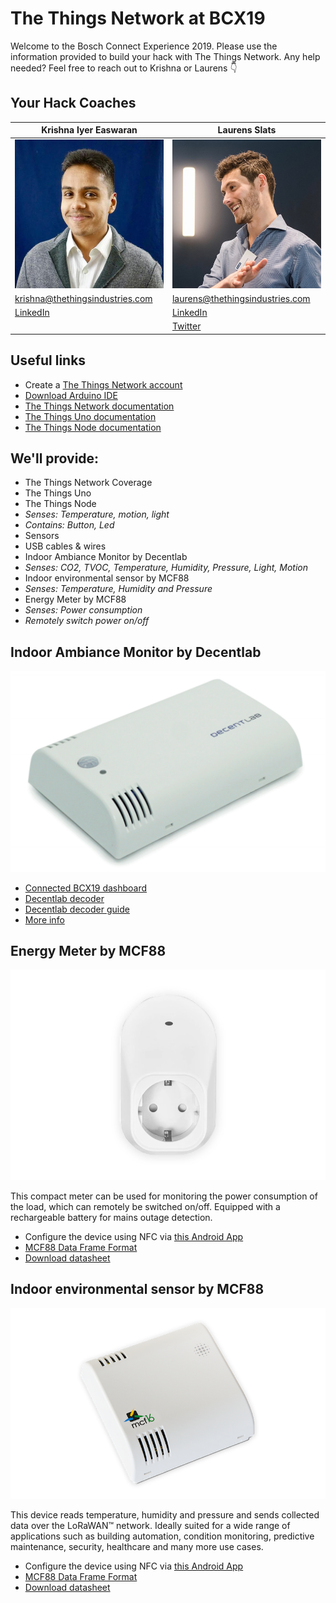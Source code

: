 # The Things Network at BCX19

Welcome to the Bosch Connect Experience 2019. Please use the information provided to build your hack with The Things Network. Any help needed? Feel free to reach out to Krishna or Laurens 👇

## Your Hack Coaches


|**Krishna Iyer Easwaran**|**Laurens Slats**|
|--- |--- |
|![Krishna](media/krishna.jpeg)|![Laurens](media/laurens.jpg)|
|krishna@thethingsindustries.com |laurens@thethingsindustries.com|
[LinkedIn](https://www.linkedin.com/in/krishnaie/)|[LinkedIn](https://www.linkedin.com/in/laurensslats)|
||[Twitter](https://twitter.com/laurensslats)|


## Useful links

- Create a [The Things Network account](https://account.thethingsnetwork.org/register)
- [Download Arduino IDE](https://www.arduino.cc/en/Main/Software)
- [The Things Network documentation](https://www.thethingsnetwork.org/docs/)
 - [The Things Uno documentation](https://www.thethingsnetwork.org/docs/devices/uno/)
 - [The Things Node documentation](https://www.thethingsnetwork.org/docs/devices/uno/)


## We'll provide:

- The Things Network Coverage
- The Things Uno
- The Things Node
 - *Senses: Temperature, motion, light*
 - *Contains: Button, Led*
- Sensors
- USB cables & wires
- Indoor Ambiance Monitor by Decentlab
 - *Senses: CO2, TVOC, Temperature, Humidity, Pressure, Light, Motion*
- Indoor environmental sensor by MCF88
 - *Senses: Temperature, Humidity and Pressure*
- Energy Meter by MCF88
 - *Senses: Power consumption*
 - *Remotely switch power on/off*


## Indoor Ambiance Monitor by Decentlab
![Decentlab-sensor](media/Decentlab.png)

- [Connected BCX19 dashboard](https://exhibition.decentlab.com/dashboard/db/bosch-connected-world-2019?refresh=10s&orgId=2)
- [Decentlab decoder](https://github.com/decentlab/decentlab-decoders/blob/master/Indoor%20Ambiance%20Monitor/DL-IAM.js)
- [Decentlab decoder guide](https://github.com/decentlab/decentlab-decoders/blob/master/README.md)
- [More info](https://github.com/TheThingsNetwork/workshops/blob/master/The%20Things%20Network/media/Decentlab-PS-Indoor-Ambiance-Monitor.pdf)



## Energy Meter by MCF88
![MCF-energy-sensor](media/MCF-LW12PLG-bw.png)

This compact meter can be used for monitoring the power consumption of the load, which can remotely be switched on/off. Equipped with a rechargeable battery for mains outage detection.

- Configure the device using NFC via [this Android App](https://play.google.com/store/apps/details?id=com.mcf88.loratool.client)
- [MCF88 Data Frame Format](https://github.com/TheThingsNetwork/workshops/blob/master/The%20Things%20Network/media/MCF88%20Data%20Frame%20Format%201.20.pdf)
- [Download datasheet](https://www.mcf16.com/wp-content/uploads/2018/11/mcf16-MCF-LW12PLG.pdf)


## Indoor environmental sensor by MCF88
![MCF-indoor-sensor](media/mcf16-MCF-LW12TER.png)

This device reads temperature, humidity and pressure and sends collected data over the LoRaWAN™ network. Ideally suited for a wide range of applications such as building automation, condition monitoring, predictive maintenance, security, healthcare and many more use cases.

- Configure the device using NFC via [this Android App](https://play.google.com/store/apps/details?id=com.mcf88.loratool.client)
- [MCF88 Data Frame Format](https://github.com/TheThingsNetwork/workshops/blob/master/The%20Things%20Network/media/MCF88%20Data%20Frame%20Format%201.20.pdf)
- [Download datasheet](https://www.mcf16.com/wp-content/uploads/2018/02/mcf16-MCF-LW12TER.pdf)
